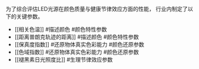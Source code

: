 

为了综合评估LED光源在颜色质量与健康节律效应方面的性能， 行业内制定了以下的关键参数。

* [[相关色温]] #描述颜色  #颜色特性参数
* [[距离普朗克轨迹的距离]]  #描述颜色  #颜色特性参数 
* [[保真度指数]] #还原物体真实色彩能力  #颜色还原参数
* [[色域指数]] #还原物体真实色彩能力  #颜色还原参数 
* [[褪黑素日光照度比]] #生理节律效应参数 



